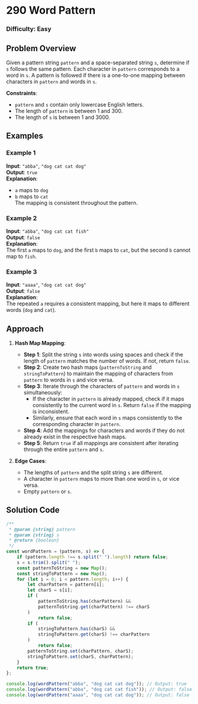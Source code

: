 # 290 Word Pattern

### Difficulty: Easy

## Problem Overview

Given a pattern string `pattern` and a space-separated string `s`, determine if `s` follows the same pattern. Each character in `pattern` corresponds to a word in `s`. A pattern is followed if there is a one-to-one mapping between characters in `pattern` and words in `s`.

**Constraints**:

-   `pattern` and `s` contain only lowercase English letters.
-   The length of `pattern` is between 1 and 300.
-   The length of `s` is between 1 and 3000.

## Examples

### Example 1

**Input**: `"abba"`, `"dog cat cat dog"`  
**Output**: `true`  
**Explanation**:

-   `a` maps to `dog`
-   `b` maps to `cat`  
    The mapping is consistent throughout the pattern.

### Example 2

**Input**: `"abba"`, `"dog cat cat fish"`  
**Output**: `false`  
**Explanation**:  
The first `a` maps to `dog`, and the first `b` maps to `cat`, but the second `b` cannot map to `fish`.

### Example 3

**Input**: `"aaaa"`, `"dog cat cat dog"`  
**Output**: `false`  
**Explanation**:  
The repeated `a` requires a consistent mapping, but here it maps to different words (`dog` and `cat`).

## Approach

1. **Hash Map Mapping**:

    - **Step 1**: Split the string `s` into words using spaces and check if the length of `pattern` matches the number of words. If not, return `false`.
    - **Step 2**: Create two hash maps (`patternToString` and `stringToPattern`) to maintain the mapping of characters from `pattern` to words in `s` and vice versa.
    - **Step 3**: Iterate through the characters of `pattern` and words in `s` simultaneously:
        - If the character in `pattern` is already mapped, check if it maps consistently to the current word in `s`. Return `false` if the mapping is inconsistent.
        - Similarly, ensure that each word in `s` maps consistently to the corresponding character in `pattern`.
    - **Step 4**: Add the mappings for characters and words if they do not already exist in the respective hash maps.
    - **Step 5**: Return `true` if all mappings are consistent after iterating through the entire `pattern` and `s`.

2. **Edge Cases**:
    - The lengths of `pattern` and the split string `s` are different.
    - A character in `pattern` maps to more than one word in `s`, or vice versa.
    - Empty `pattern` or `s`.

## Solution Code

```javascript
/**
 * @param {string} pattern
 * @param {string} s
 * @return {boolean}
 */
const wordPattern = (pattern, s) => {
	if (pattern.length !== s.split(" ").length) return false;
	s = s.trim().split(" ");
	const patternToString = new Map();
	const stringToPattern = new Map();
	for (let i = 0; i < pattern.length; i++) {
		let charPattern = pattern[i];
		let charS = s[i];
		if (
			patternToString.has(charPattern) &&
			patternToString.get(charPattern) !== charS
		)
			return false;
		if (
			stringToPattern.has(charS) &&
			stringToPattern.get(charS) !== charPattern
		)
			return false;
		patternToString.set(charPattern, charS);
		stringToPattern.set(charS, charPattern);
	}
	return true;
};

console.log(wordPattern("abba", "dog cat cat dog")); // Output: true
console.log(wordPattern("abba", "dog cat cat fish")); // Output: false
console.log(wordPattern("aaaa", "dog cat cat dog")); // Output: false
```
